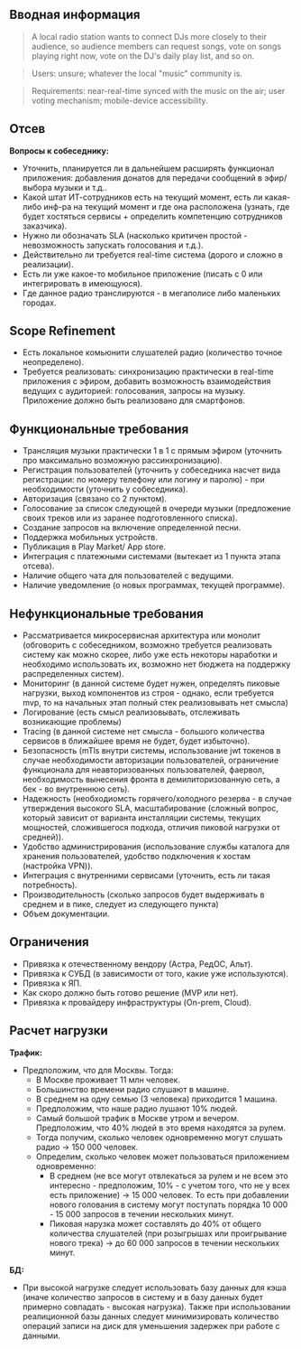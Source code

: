 ## Вводная информация

> A local radio station wants to connect DJs more closely to their audience, so audience members can request songs, vote on songs playing right now, vote on the DJ's daily play list, and so on.

> Users: unsure; whatever the local "music" community is.

> Requirements: near-real-time synced with the music on the air; user voting mechanism; mobile-device accessibility.

## Отсев

**Вопросы к собеседнику:**
* Уточнить, планируется ли в дальнейшем расширять функционал приложения: добавления донатов для передачи сообщений в эфир/выбора музыки и т.д..
* Какой штат ИТ-сотрудников есть на текущий момент, есть ли какая-либо инф-ра на текущий момент и где она расположена (узнать, где будет хостяться сервисы + определить компетенцию сотрудников заказчика).
* Нужно ли обозначать SLA (насколько критичен простой - невозможность запускать голосования и т.д.).
* Действительно ли требуется real-time система (дорого и сложно в реализации).
* Есть ли уже какое-то мобильное приложение (писать с 0 или интегрировать в имеющуюся).
* Где данное радио транслируются - в мегаполисе либо маленьких городах.

## Scope Refinement

* Есть локальное комьюнити слушателей радио (количество точное неопределено).
* Требуется реализовать: синхронизацию практически в real-time приложения с эфиром, добавить возможность взаимодействия ведущих с аудиторией: голосования, запросы на музыку. Приложение должно быть реализовано для смартфонов.

## Функциональные требования

* Трансляция музыки практически 1 в 1 с прямым эфиром (уточнить про максимально возможную рассинхронизацию).
* Регистрация пользователей (уточнить у собеседника насчет вида регистрации: по номеру телефону или логину и паролю) - при необходимости (уточнить у собеседника).
* Авторизация (связано со 2 пунктом).
* Голосование за список следующей в очереди музыки (предложение своих треков или из заранее подготовленного списка).
* Создание запросов на включение определенной песни.
* Поддержка мобильных устройств.
* Публикация в Play Market/ App store.
* Интеграция с платежными системами (вытекает из 1 пункта этапа отсева).
* Наличие общего чата для пользователей с ведущими.
* Наличие уведомление (о новых программах, текущей программе).


## Нефункциональные требования

* Рассматривается микросервисная архитектура или монолит (обговорить с собеседником, возможно требуется реализовать систему как можно скорее, либо уже есть некоторы наработки и необходимо использовать их, возможно нет бюджета на поддержку распределенных систем).
* Мониторинг (в данной системе будет нужен, определять пиковые нагрузки, выход компонентов из строя - однако, если требуется mvp, то на начальных этап полный стек реализовывать нет смысла)
* Логирование (есть смысл реализовывать, отслеживать возникающие проблемы)
* Tracing (в данной системе нет смысла - большого количества сервисов в ближайшее время не будет, будет избыточно).
* Безопасность (mTls внутри системы, использование jwt токенов в случае необходимости авторизации пользователей, ограничение функционала для неавторизованных пользователей, фаервол, необходимость вынесения фронта в демилиторизованную сеть, а бек - во внутреннюю сеть).
* Надежность (необходиомсть горячего/холодного резерва - в случае утверждения высокого SLA, масштабирование (сложный вопрос, который зависит от варианта инсталляции системы, текущих мощностей, сложившегося подхода, отличия пиковой нагрузки от средней)).
* Удобство администрирования (использование службы каталога для хранения пользователей, удобство подключения к хостам (настройка VPN)).
* Интеграция с внутренними сервисами (уточнить, есть ли такая потребность).
* Производительность (сколько запросов будет выдерживать в среднем и в пике, следует из следующего пункта)
* Объем документации.

## Ограничения

* Привязка к отечественному вендору (Астра, РедОС, Альт).
* Привязка к СУБД (в зависимости от того, какие уже используются).
* Привязка к ЯП.
* Как скоро должно быть готово решение (MVP или нет).
* Привязка к провайдеру инфраструктуры (On-prem, Cloud).

## Расчет нагрузки

**Трафик:**
* Предположим, что для Москвы. Тогда:
    * В Москве проживает 11 млн человек.
    * Большинство времени радио слушают в машине.
    * В среднем на одну семью (3 человека) приходится 1 машина.
    * Предположим, что наше радио лушают 10% людей.
    * Самый большой трафик в Москве утром и вечером. Предположим, что 40% людей в это время находятся за рулем.
    * Тогда получим, сколько человек одновременно могут слушать радио -> 150 000 человек.
    * Определим, сколько человек может пользоваться приложением одновременно:
        *  В среднем (не все могут отвлекаться за рулем и не всем это интересно - предположим, 10% - с учетом того, что не у всех есть приложение) -> 15 000 человек. То есть при добавлении нового голования в систему могут поступать порядка 10 000 - 15 000 запросов в течении нескольких минут.
        *  Пиковая нарузка может составлять до 40% от общего количества слушателей (при розыгрышах или проигрывание нового трека) -> до 60 000 запросов в течении нескольких минут.

**БД:**
* При высокой нагрузке следует  использовать базу данных для кэша (иначе количество запросов в систему и в базу данных будет примерно совпадать - высокая нагрузка). Также при использовании реалиционной базы данных следует минимизировать количество операций записи на диск для уменьшения задержек при работе с данными.
